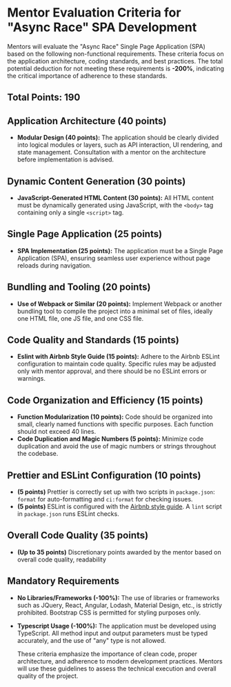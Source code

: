 # Mentor Evaluation Criteria for "Async Race" SPA Development

Mentors will evaluate the "Async Race" Single Page Application (SPA) based on the following non-functional requirements. These criteria focus on the application architecture, coding standards, and best practices. The total potential deduction for not meeting these requirements is **-200%**, indicating the critical importance of adherence to these standards.

## Total Points: 190

## Application Architecture (40 points)

- **Modular Design (40 points):** The application should be clearly divided into logical modules or layers, such as API interaction, UI rendering, and state management. Consultation with a mentor on the architecture before implementation is advised.

## Dynamic Content Generation (30 points)

- **JavaScript-Generated HTML Content (30 points):** All HTML content must be dynamically generated using JavaScript, with the `<body>` tag containing only a single `<script>` tag.

## Single Page Application (25 points)

- **SPA Implementation (25 points):** The application must be a Single Page Application (SPA), ensuring seamless user experience without page reloads during navigation.

## Bundling and Tooling (20 points)

- **Use of Webpack or Similar (20 points):** Implement Webpack or another bundling tool to compile the project into a minimal set of files, ideally one HTML file, one JS file, and one CSS file.

## Code Quality and Standards (15 points)

- **Eslint with Airbnb Style Guide (15 points):** Adhere to the Airbnb ESLint configuration to maintain code quality. Specific rules may be adjusted only with mentor approval, and there should be no ESLint errors or warnings.

## Code Organization and Efficiency (15 points)

- **Function Modularization (10 points):** Code should be organized into small, clearly named functions with specific purposes. Each function should not exceed 40 lines.
- **Code Duplication and Magic Numbers (5 points):** Minimize code duplication and avoid the use of magic numbers or strings throughout the codebase.

## Prettier and ESLint Configuration (10 points)

- **(5 points)** Prettier is correctly set up with two scripts in `package.json`: `format` for auto-formatting and `ci:format` for checking issues.
- **(5 points)** ESLint is configured with the [Airbnb style guide](https://github.com/airbnb/javascript). A `lint` script in `package.json` runs ESLint checks.

## Overall Code Quality (35 points)

- **(Up to 35 points)** Discretionary points awarded by the mentor based on overall code quality, readability

## Mandatory Requirements

- **No Libraries/Frameworks (-100%):** The use of libraries or frameworks such as JQuery, React, Angular, Lodash, Material Design, etc., is strictly prohibited. Bootstrap CSS is permitted for styling purposes only.
- **Typescript Usage (-100%):** The application must be developed using TypeScript. All method input and output parameters must be typed accurately, and the use of "any" type is not allowed.

  These criteria emphasize the importance of clean code, proper architecture, and adherence to modern development practices. Mentors will use these guidelines to assess the technical execution and overall quality of the project.
